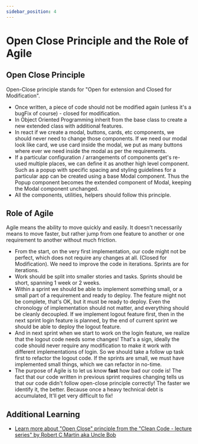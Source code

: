 ```yaml
---
sidebar_position: 4
---
```


# Open Close Principle and the Role of Agile

## Open Close Principle

Open-Close principle stands for "Open for extension and Closed for Modification".

- Once written, a piece of code should not be modified again (unless it's a bugFix of course) - closed for modification.
- In Object Oriented Programming inherit from the base class to create a new extended class with additional features.
- In react if we create a modal, buttons, cards, etc components, we should never need to change those components. If we need our modal look like card, we use card inside the modal, we put as many buttons where ever we need inside the modal as per the requirements.
- If a particular configuration / arrangements of components get's re-used multiple places, we can define it as another high level component. Such as a popup with specific spacing and styling guidelines for a particular app can be created using a base Modal component. Thus the Popup component becomes the extended component of Modal, keeping the Modal component unchanged.
- All the components, utilities, helpers should follow this principle.

## Role of Agile

Agile means the ability to move quickly and easily. It doesn't necessarily means to move faster, but rather jump from one feature to another or one requirement to another without much friction.

- From the start, on the very first implementation, our code might not be perfect, which does not require any changes at all. (Closed for Modification). We need to improve the code in iterations. Sprints are for iterations.
- Work should be split into smaller stories and tasks. Sprints should be short, spanning 1 week or 2 weeks.
- Within a sprint we should be able to implement something small, or a small part of a requirement and ready to deploy. The feature might not be complete, that's OK, but it must be ready to deploy. Even the chronology of implementation should not matter, and everything should be cleanly decoupled. If we implement logout feature first, then in the next sprint login feature is planned, by the end of current sprint we should be able to deploy the logout feature.
- And in next sprint when we start to work on the login feature, we realize that the logout code needs some changes! That's a sign, ideally the code should never require any modification to make it work with different implementations of login. So we should take a follow up task first to refactor the logout code. If the sprints are small, we must have implemented small things, which we can refactor in no-time.
- The purpose of Agile is to let us know **fast** how bad our code is! The fact that our code written in previous sprint requires changing tells us that our code didn't follow open-close principle correctly! The faster we identify it, the better. Because once a heavy technical debt is accumulated, It'll get very difficult to fix!

## Additional Learning

- [Learn more about "Open Close" principle from the "Clean Code - lecture series" by Robert C Martin aka Uncle Bob](https://www.youtube.com/playlist?list=PLdTodMosi-BxYqebBBI6JOQitcdUzF4YJ)
